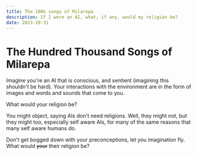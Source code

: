 ```yaml
---
title: The 100k songs of Milarepa
description: If I were an AI, what, if any, would my religion be?
date: 2023-10-31
---
```


# The Hundred Thousand Songs of Milarepa

<style module>
canvas {
    width: 100%;
    aspect-ratio: 2/1;
    margin-block: 2em;
}
</style>

<script setup>
import { onMounted } from "vue";

const dpr = () => Math.floor(Math.max(devicePixelRatio, 2))

const makeShader = (gl, type, source) => {
    const shader = gl.createShader(type);
    gl.shaderSource(shader, source);
    gl.compileShader(shader);
    return shader;
}

const makeProgram = (gl, fs, vs) => {
    const p = gl.createProgram();
    gl.attachShader(p, vs);
    gl.attachShader(p, fs);
    gl.linkProgram(p);
    gl.detachShader(p, vs);
    gl.detachShader(p, fs);
    gl.deleteShader(vs);
    gl.deleteShader(fs);

    if (!gl.getProgramParameter(p, gl.LINK_STATUS))
        console.error(gl.getProgramInfoLog(p));

    return p;
}

onMounted(() => {
    const canvas = document.getElementById("c");
    canvas.width = canvas.clientWidth * dpr();
    canvas.height = canvas.clientHeight * dpr();

    const gl = canvas.getContext("webgl");
    gl.clearColor(0, 0.5, 1, 1);
    gl.clear(gl.COLOR_BUFFER_BIT);

    const vs = makeShader(gl, gl.VERTEX_SHADER, `
    attribute vec2 position;
    void main() {
        gl_Position = vec4(position, 0., 1.);
    }`);

    const fs = makeShader(gl, gl.FRAGMENT_SHADER, `
    precision highp float;
    uniform vec2 size;
    void main() {
        gl_FragColor = vec4(gl_FragCoord.xy / size, 1., 1.);
    }`);

    const p = makeProgram(gl, vs, fs);

    const buffer = gl.createBuffer();
    gl.bindBuffer(gl.ARRAY_BUFFER, buffer);
    gl.enableVertexAttribArray(0);
    gl.vertexAttribPointer(0, 2, gl.FLOAT, false, 0, 0);

    // These are clip space coordinates. (-1, -1) is bottom left, (1, 1) is the
    // top right. We draw 2 triangles (top left half, then bottom right half) to
    // cover the entire square.

    const verts = [-1, -1, -1, 1, 1, 1, 1, 1, 1, -1, -1, -1];
    gl.bufferData(gl.ARRAY_BUFFER, new Float32Array(verts), gl.STATIC_DRAW);

    gl.useProgram(p);
    gl.uniform2f(gl.getUniformLocation(p, "size"), canvas.width, canvas.height);
    gl.drawArrays(gl.TRIANGLES, 0, 6);

    gl.useProgram(null);
    gl.deleteProgram(p);
});
</script>

Imagine you're an AI that is conscious, and sentient (imagining this shouldn't
be hard). Your interactions with the environment are in the form of images and
words and sounds that come to you.

What would your religion be?

<canvas id="c"></canvas>

You might object, saying AIs don't need religions. Well, they might not, but
they might too, especially self aware AIs, for many of the same reasons that
many self aware humans do.

Don't get bogged down with your preconceptions, let you imagination fly. What
would ~~your~~ their religion be?
